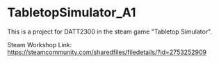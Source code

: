 # TabletopSimulator_A1
This is a project for DATT2300 in the steam game "Tabletop Simulator".

Steam Workshop Link:
https://steamcommunity.com/sharedfiles/filedetails/?id=2753252909
